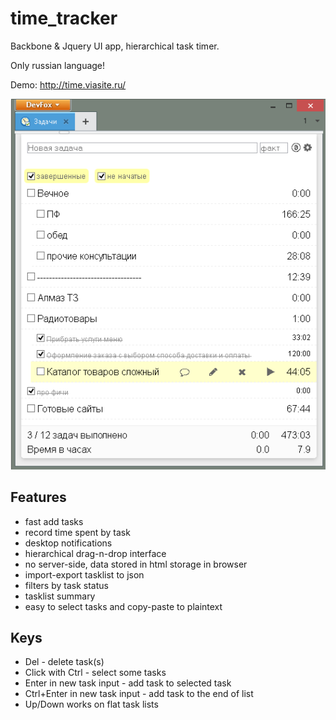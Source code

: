 # time_tracker
Backbone & Jquery UI app, hierarchical task timer.

Only russian language!

Demo: http://time.viasite.ru/

![Screenshot](img/screenshot.png)

## Features
 - fast add tasks
 - record time spent by task
 - desktop notifications
 - hierarchical drag-n-drop interface
 - no server-side, data stored in html storage in browser
 - import-export tasklist to json
 - filters by task status
 - tasklist summary
 - easy to select tasks and copy-paste to plaintext
 
## Keys
 - Del - delete task(s)
 - Click with Ctrl - select some tasks
 - Enter in new task input - add task to selected task
 - Ctrl+Enter in new task input - add task to the end of list
 - Up/Down works on flat task lists


